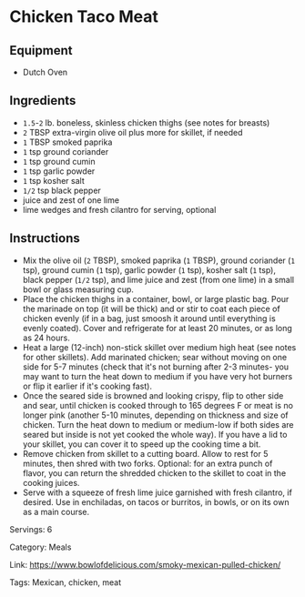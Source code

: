 # Chicken Taco Meat

## Equipment

- Dutch Oven

## Ingredients

- `1.5`-`2` lb. boneless, skinless chicken thighs (see notes for breasts)
- `2` TBSP extra-virgin olive oil plus more for skillet, if needed
- `1` TBSP smoked paprika
- `1` tsp ground coriander
- `1` tsp ground cumin
- `1` tsp garlic powder
- `1` tsp kosher salt
- `1/2` tsp black pepper
- juice and zest of one lime
- lime wedges and fresh cilantro for serving, optional

## Instructions

- Mix the olive oil (`2` TBSP), smoked paprika (`1` TBSP), ground coriander (`1` tsp), ground cumin (`1` tsp), garlic powder (`1` tsp), kosher salt (`1` tsp), black pepper (`1/2` tsp), and lime juice and zest (from one lime) in a small bowl or glass measuring cup.
- Place the chicken thighs in a container, bowl, or large plastic bag. Pour the marinade on top (it will be thick) and or stir to coat each piece of chicken evenly (if in a bag, just smoosh it around until everything is evenly coated). Cover and refrigerate for at least 20 minutes, or as long as 24 hours.
- Heat a large (12-inch) non-stick skillet over medium high heat (see notes for other skillets). Add marinated chicken; sear without moving on one side for 5-7 minutes (check that it's not burning after 2-3 minutes- you may want to turn the heat down to medium if you have very hot burners or flip it earlier if it's cooking fast).
- Once the seared side is browned and looking crispy, flip to other side and sear, until chicken is cooked through to 165 degrees F or meat is no longer pink (another 5-10 minutes, depending on thickness and size of chicken. Turn the heat down to medium or medium-low if both sides are seared but inside is not yet cooked the whole way). If you have a lid to your skillet, you can cover it to speed up the cooking time a bit.
- Remove chicken from skillet to a cutting board. Allow to rest for 5 minutes, then shred with two forks. Optional: for an extra punch of flavor, you can return the shredded chicken to the skillet to coat in the cooking juices.
- Serve with a squeeze of fresh lime juice garnished with fresh cilantro, if desired. Use in enchiladas, on tacos or burritos, in bowls, or on its own as a main course.

Servings: 6

Category: Meals

Link: https://www.bowlofdelicious.com/smoky-mexican-pulled-chicken/

Tags: Mexican, chicken, meat

